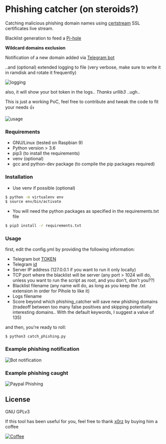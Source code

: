 # Phishing catcher (on steroids?)

Catching malicious phishing domain names using [certstream](https://certstream.calidog.io/) SSL certificates live stream.

Blacklist generation to feed a [Pi-hole](https://github.com/pi-hole/pi-hole/blob/master/README.md)

**Wildcard domains exclusion**

Notification of a new domain added via [Telegram bot](https://core.telegram.org/bots) 

..and (optional) extended logging to file (very verbose, make sure to write it in ramdisk and rotate it frequently)

![logging](https://i.imgur.com/c8JsfCM.png)

also, it will show your bot token in the logs.. *Thanks urllib3* ..ugh..

This is just a working PoC, feel free to contribute and tweak the code to fit your needs 👍

![usage](https://i.imgur.com/4BGuXkR.gif)


### Requirements

- GNU/Linux (tested on Raspbian 9)
- Python version > 3.6
- pip3 (to install the requirements)
- venv (optional)
- gcc and python-dev package (to compile the pip packages required)

### Installation
- Use venv if possible (optional)
```sh
$ python -m virtualenv env
$ source env/bin/activate
```

- You will need the python packages as specified in the requirements.txt file

```sh
$ pip3 install -r requirements.txt
```

### Usage

first, edit the config.yml by providing the following information:
- Telegram bot [TOKEN](https://telepot.readthedocs.io/en/latest/#id5) 
- Telegram [id](https://telepot.readthedocs.io/en/latest/#id7) 
- Server IP address (127.0.0.1 if you want to run it only locally)
- TCP port where the blacklist will be server (any port > 1024 will do, unless you want to run the script as root, and you don't, don't you??)
- Blacklist filename (any name will do, as long as you keep the .txt extension in order for Pihole to like it)
- Logs filename
- Score beyond which phishing_catcher will save new phishing domains (tradeoff between too many false positives and skipping potentially interesting domains.. With the default keywords, I suggest a value of 135)

and then, you're ready to roll:

```
$ python3 catch_phishing.py
```

### Example phishing notification
![Bot notification](https://i.imgur.com/24FNAI8.png)

### Example phishing caught

![Paypal Phishing](https://i.imgur.com/AK60EYz.png)

License
----
GNU GPLv3

If this tool has been useful for you, feel free to thank [x0rz](https://github.com/x0rz) by buying him a coffee

[![Coffee](https://www.buymeacoffee.com/assets/img/custom_images/orange_img.png)](https://buymeacoff.ee/x0rz)
